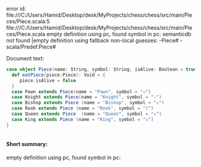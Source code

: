 error id: file:///C:/Users/Hamid/Desktop/desk/MyProjects/chess/chess/src/main/Pieces/Piece.scala:5
file:///C:/Users/Hamid/Desktop/desk/MyProjects/chess/chess/src/main/Pieces/Piece.scala
empty definition using pc, found symbol in pc: 
semanticdb not found
|empty definition using fallback
non-local guesses:
	 -Piece#
	 -scala/Predef.Piece#

Document text:

```scala
case object Piece(name: String, symbol: String, isAlive: Boolean = true){
  def eatPiece(piece:Piece): Void = {
     piece.isAlive = false
  }
  case Pawn extends Piece(name = "Pawn", symbol = "♙") 
  case Knight extends Piece(name = "Knight", symbol = "♘")
  case Bishop extends Piece (name = "Bishop", symbol = "♗")
  case Rook extends Piece (name = "Rook", symbol = "♖")
  case Queen extends Piece  (name = "Queen", symbol = "♕")
  case King extends Piece (name = "King", symbol = "♔")
}
  

```

#### Short summary: 

empty definition using pc, found symbol in pc: 